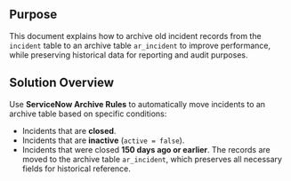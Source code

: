 ## Purpose
This document explains how to archive old incident records from the `incident` table to an archive table `ar_incident` to improve performance, while preserving historical data for reporting and audit purposes.
## Solution Overview
Use **ServiceNow Archive Rules** to automatically move incidents to an archive table based on specific conditions:
- Incidents that are **closed**.
- Incidents that are **inactive** (`active = false`).
- Incidents that were closed **150 days ago or earlier**.
The records are moved to the archive table `ar_incident`, which preserves all necessary fields for historical reference.
